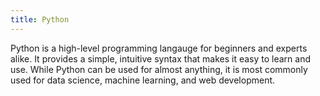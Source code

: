 ```yaml
---
title: Python
---
```


Python is a high-level programming langauge for beginners and experts alike. It provides a simple, intuitive syntax that makes it easy to learn and use. While Python can be used for almost anything, it is most commonly used for data science, machine learning, and web development.
